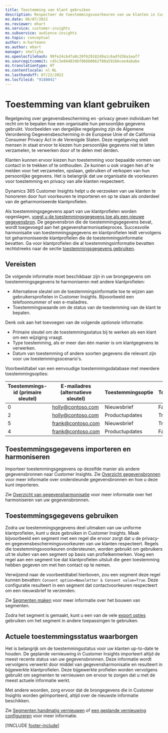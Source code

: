 ```yaml
---
title: Toestemming van klant gebruiken
description: Respecteer de toestemmingsvoorkeuren van uw klanten in Customer Insights door toestemmingsgegevens te importeren.
ms.date: 06/07/2022
ms.reviewer: mhart
ms.service: customer-insights
ms.subservice: audience-insights
ms.topic: conceptual
author: m-hartmann
ms.author: mhart
manager: shellyha
ms.openlocfilehash: 99fe24cb47a8c20f629182d9a1c6adfd36a1eaf7
ms.sourcegitcommit: c45c3e044034bf866b0662f80a59166cee4ababe
ms.translationtype: HT
ms.contentlocale: nl-NL
ms.lasthandoff: 07/22/2022
ms.locfileid: "9188041"
---
```

# <a name="use-customer-consent"></a>Toestemming van klant gebruiken

Regelgeving over gegevensbescherming en -privacy geven individuen het recht om te bepalen hoe een organisatie hun persoonlijke gegevens gebruikt. Voorbeelden van dergelijke regelgeving zijn de Algemene Verordening Gegevensbescherming in de Europese Unie of de California Consumer Privacy Act in de Verenigde Staten. Deze regelgeving stelt mensen in staat ervoor te kiezen hun persoonlijke gegevens niet te laten verzamelen, te verwerken door of te delen met derden.  

Klanten kunnen ervoor kiezen hun toestemming voor bepaalde vormen van contact in te trekken of te onthouden. Ze kunnen u ook vragen hen af te melden voor het verzamelen, opslaan, gebruiken of verkopen van hun persoonlijke gegevens. Het is belangrijk dat uw organisatie de voorkeuren voor toestemming en privacy van alle klanten respecteert.  

Dynamics 365 Customer Insights helpt u de verzoeken van uw klanten te honoreren door hun voorkeuren te importeren en op te slaan als onderdeel van de geharmoniseerde klantprofielen.

Als toestemmingsgegevens apart van uw klantprofielen worden opgeslagen, [voegt u de toestemmingsgegevens toe als een nieuwe gegevensbron](#import-and-unify-consent-data). De gegevensbron die de toestemmingsgegevens bevat, wordt toegevoegd aan het gegevensharmonisatieproces. Succesvolle harmonisatie van toestemmingsgegevens en klantprofielen leidt vervolgens tot geharmoniseerde klantprofielen die de toestemmingsinformatie bevatten. Ga voor klantprofielen die al toestemmingsinformatie bevatten rechtstreeks naar de sectie [toestemmingsgegevens gebruiken](#use-consent-data).

## <a name="prerequisites"></a>Vereisten

De volgende informatie moet beschikbaar zijn in uw brongegevens om toestemmingsgegevens te harmoniseren met andere klantprofielen:

- Alternatieve sleutel om de toestemmingsinformatie toe te wijzen aan gebruikersprofielen in Customer Insights. Bijvoorbeeld een telefoonnummer of een e-mailadres.
- Toestemmingswaarde om de status van de toestemming van de klant te bepalen.

Denk ook aan het toevoegen van de volgende *optionele* informatie:

- Primaire sleutel om de toestemmingsstatus bij te werken als een klant om een wijziging vraagt.
- Type toestemming, als er meer dan één manier is om klantgegevens te verwerken.
- Datum van toestemming of andere soorten gegevens die relevant zijn voor uw toestemmingsscenario's.

Voorbeeldtabel van een eenvoudige toestemmingsdatabase met meerdere toestemmingsopties:

|Toestemmings-id (primaire sleutel)   |E-mailadres (alternatieve sleutel)  |Toestemmingsoptie  |Toestemmingswaarde  |
|---------|---------|---------|---------|
|0    |  holly@contoso.com       |  Nieuwsbrief       |  False       |
|2    |  holly@contoso.com       |  Productupdates       |  True       |
|5    |  frank@contoso.com       |  Nieuwsbrief       | True        |
|4    |  frank@contoso.com       |  Productupdates       |  False       |

## <a name="import-and-unify-consent-data"></a>Toestemmingsgegevens importeren en harmoniseren

Importeer toestemmingsgegevens op dezelfde manier als andere gegevensbronnen naar Customer Insights. Zie [Overzicht gegevensbronnen](data-sources.md) voor meer informatie over ondersteunde gegevensbronnen en hoe u deze kunt importeren.

Zie [Overzicht van gegevensharmonisatie](data-unification.md) voor meer informatie over het harmoniseren van uw gegevensbronnen.

## <a name="use-consent-data"></a>Toestemmingsgegevens gebruiken

Zodra uw toestemmingsgegevens deel uitmaken van uw uniforme klantprofielen, kunt u deze gebruiken in Customer Insights. Maak bijvoorbeeld een segment met een regel die ervoor zorgt dat u de privacy- en gegevensbeschermingsvoorkeuren van uw klanten respecteert. Regels die toestemmingsvoorkeuren ondersteunen, worden gebruikt om gebruikers uit te sluiten van een segment op basis van profielkenmerken. Voeg een regel aan een segment toe dat klantprofielen uitsluit die geen toestemming hebben gegeven om met hen contact op te nemen.

Verwijzend naar de voorbeeldtabel hierboven, zou een segment deze regel kunnen bevatten: `Consent option=Newsletter & Consent value=True`. Deze configuratie resulteert in een segment dat contactvoorkeuren respecteert om een nieuwsbrief te verzenden.

Zie [Segmenten maken](segment-builder.md) voor meer informatie over het bouwen van segmenten.

Zodra het segment is gemaakt, kunt u een van de vele [export opties](export-destinations.md) gebruiken om het segment in andere toepassingen te gebruiken.

## <a name="ensure-updated-consent-status"></a>Actuele toestemmingsstatus waarborgen

Het is belangrijk om de toestemmingsstatus voor uw klanten up-to-date te houden. De geplande vernieuwing in Customer Insights importeert altijd de meest recente status van uw gegevensbronnen. Deze informatie wordt vervolgens verwerkt door middel van gegevensharmonisatie en resulteert in bijgewerkte klantprofielen. Deze bijgewerkte profielen worden vervolgens gebruikt om segmenten te vernieuwen om ervoor te zorgen dat u met de meest actuele informatie werkt.

Met andere woorden, zorg ervoor dat de brongegevens die in Customer Insights worden geïmporteerd, altijd over de nieuwste informatie beschikken.

Zie [Segmenten handmatig vernieuwen](segments.md#refresh-segments) of [een geplande vernieuwing configureren](system.md#schedule-tab) voor meer informatie.

[!INCLUDE [footer-include](includes/footer-banner.md)]

